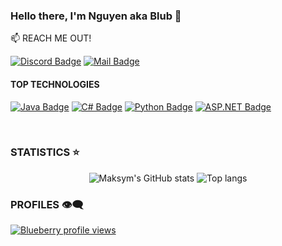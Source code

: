 ### Hello there, I'm Nguyen aka Blub 👋

:mailbox: REACH ME OUT!

[![Discord Badge](https://img.shields.io/badge/-Blub-5122ca?style=flat&labelColor=5122ca&logo=discord&logoColor=white&link=https://discord.com/users/905671220333264966)](https://discord.com/users/905671220333264966) 
[![Mail Badge](https://img.shields.io/badge/-Minh_Nguyen-c0392b?style=flat&labelColor=c0392b&logo=gmail&logoColor=white)](mailto:baon7718@gmail.com)

#### TOP TECHNOLOGIES

[![Java Badge](https://img.shields.io/badge/Java-ED8B00?style=for-the-badge&logo=openjdk&logoColor=white)](#) [![C# Badge](https://img.shields.io/badge/-C%23-239120?style=for-the-badge&labelColor=black&logo=csharp&logoColor=239120)](#) [![Python Badge](https://img.shields.io/badge/-Python-3776AB?style=for-the-badge&labelColor=black&logo=python&logoColor=3776AB)](#) [![ASP.NET Badge](https://img.shields.io/badge/-ASP.NET-512BD4?style=for-the-badge&labelColor=black&logo=dotnet&logoColor=512BD4)](#)

<br/>

### STATISTICS ⭐

<div align="center">
<img alt="Maksym's GitHub stats" src="https://github-readme-stats.vercel.app/api?username=blu3berry94&show_icons=true&theme=transparent"/>
<img alt="Top langs" src="https://github-readme-stats.vercel.app/api/top-langs/?username=blu3berry94&layout=compact&&langs_count=8"/>
</div>

### PROFILES 👁️‍🗨️
[![Blueberry profile views](https://u8views.com/api/v1/github/profiles/118594096/views/day-week-month-total-count.svg)](https://u8views.com/github/blu3berry94)



